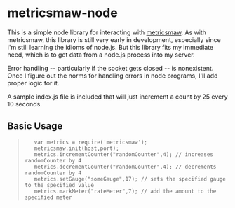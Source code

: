 metricsmaw-node
===============

This is a simple node library for interacting with <a href="https://github.com/derricks/metricsmaw">metricsmaw</a>. As with metricsmaw, this library
is still very early in development, especially since I'm still learning the idioms of node.js. But this library fits my immediate need, which
is to get data from a node.js process into my server.

Error handling -- particularly if the socket gets closed -- is nonexistent. Once I figure out the norms for handling errors in node programs, I'll add 
proper logic for it.

A sample index.js file is included that will just increment a count by 25 every 10 seconds.

Basic Usage
-----------
>        var metrics = require('metricsmaw');
>        metricsmaw.init(host,port);
>        metrics.incrementCounter("randomCounter",4); // increases randomCounter by 4
>        metrics.decrementCounter("randomCounter",4); // decrements randomCounter by 4
>        metrics.setGauge("someGauge",17); // sets the specified gauge to the specified value
>        metrics.markMeter("rateMeter",7); // add the amount to the specified meter
